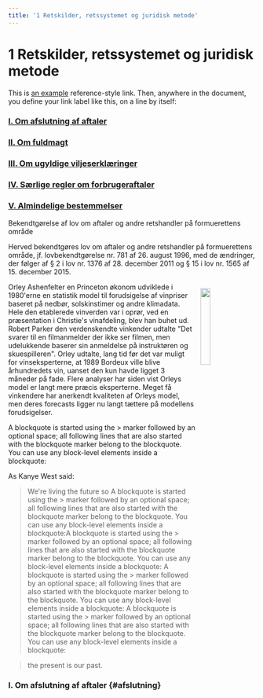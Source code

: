 ```yaml
---
title: '1 Retskilder, retssystemet og juridisk metode'
---
```

# 1 Retskilder, retssystemet og juridisk metode


This is [an example][id] reference-style link.
Then, anywhere in the document, you define your link label like this, on a line by itself:

[id]: http://example.com/  "Optional Title Here"

### [I. Om afslutning af aftaler](#afslutning)  
### [II. Om fuldmagt](#fuldmagt)  
### [III. Om ugyldige viljeserklæringer](#viljeserklæringer)  	
### [IV. Særlige regler om forbrugeraftaler](#forbrugeraftaler)	  
### [V. Almindelige bestemmelser](#bestemmelser)  	



Bekendtgørelse af lov om aftaler og andre retshandler på formuerettens område

Herved bekendtgøres lov om aftaler og andre retshandler på formuerettens område, jf. lovbekendtgørelse nr. 781 af 26. august 1996, med de ændringer, der følger af § 2 i lov nr. 1376 af 28. december 2011 og § 15 i lov nr. 1565 af 15. december 2015.


<div class="Keats">
<img src="img/wine.png" align="right" width="20%" height="20%"style="border:0.0px solid #eeeeee; padding:5px; margin:6px;"/>
Orley Ashenfelter en Princeton økonom udviklede i 1980'erne en statistik model til forudsigelse af vinpriser baseret på nedbør, solskinstimer og andre klimadata. Hele den etablerede vinverden var i oprør, ved en præsentation i Christie's vinafdeling, blev han buhet ud. Robert Parker den verdenskendte vinkender udtalte "Det svarer til en filmanmelder der ikke ser filmen, men udelukkende baserer sin anmeldelse på instruktøren og skuespilleren". Orley udtalte, lang tid før det var muligt for vinseksperterne, at 1989 Bordeux ville blive århundredets vin, uanset den kun havde ligget 3 måneder på fade. Flere analyser har siden vist Orleys model er langt mere præcis eksperterne. Meget få vinkendere har anerkendt kvaliteten af Orleys model, men deres forecasts ligger nu langt tættere på modellens forudsigelser.

</div>

A blockquote is started using the > marker followed by an optional space; all following lines that are also started with the blockquote marker belong to the blockquote. You can use any block-level elements inside a blockquote:

As Kanye West said:

> We're living the future so  A blockquote is started using the > marker followed by an optional space; all following lines that are also started with the blockquote marker belong to the blockquote. You can use any block-level elements inside a blockquote:A blockquote is started using the > marker followed by an optional space; all following lines that are also started with the blockquote marker belong to the blockquote. You can use any block-level elements inside a blockquote:
A blockquote is started using the > marker followed by an optional space; all following lines that are also started with the blockquote marker belong to the blockquote. You can use any block-level elements inside a blockquote:
A blockquote is started using the > marker followed by an optional space; all following lines that are also started with the blockquote marker belong to the blockquote. You can use any block-level elements inside a blockquote:

> the present is our past.  

### I. Om afslutning af aftaler {#afslutning}